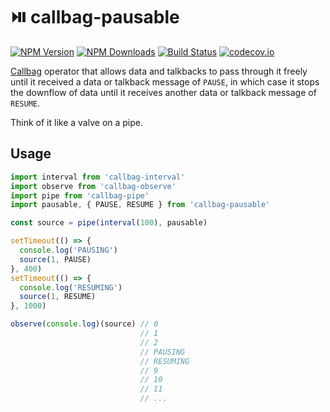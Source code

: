 # ⏯️ callbag-pausable

[![NPM Version](https://img.shields.io/npm/v/callbag-pausable.svg?style=flat)](https://www.npmjs.com/package/callbag-pausable)
[![NPM Downloads](https://img.shields.io/npm/dm/callbag-pausable.svg?style=flat)](https://npm-stat.com/charts.html?package=callbag-pausable)
[![Build Status](https://travis-ci.org/erikras/callbag-pausable.svg?branch=master)](https://travis-ci.org/erikras/callbag-pausable)
[![codecov.io](https://codecov.io/gh/erikras/callbag-pausable/branch/master/graph/badge.svg)](https://codecov.io/gh/erikras/callbag-pausable)

[Callbag](https://github.com/callbag/callbag) operator that allows data and talkbacks to pass through it freely until it received a data or talkback message of `PAUSE`, in which case it stops the downflow of data until it receives another data or talkback message of `RESUME`.

Think of it like a valve on a pipe.

## Usage

<!-- prettier-ignore -->
```js
import interval from 'callbag-interval'
import observe from 'callbag-observe'
import pipe from 'callbag-pipe'
import pausable, { PAUSE, RESUME } from 'callbag-pausable'

const source = pipe(interval(100), pausable)

setTimeout(() => {
  console.log('PAUSING')
  source(1, PAUSE)
}, 400)
setTimeout(() => {
  console.log('RESUMING')
  source(1, RESUME)
}, 1000)

observe(console.log)(source) // 0
                             // 1
                             // 2
                             // PAUSING
                             // RESUMING
                             // 9
                             // 10
                             // 11
                             // ...
```

<!-- prettier-ignore-end -->

